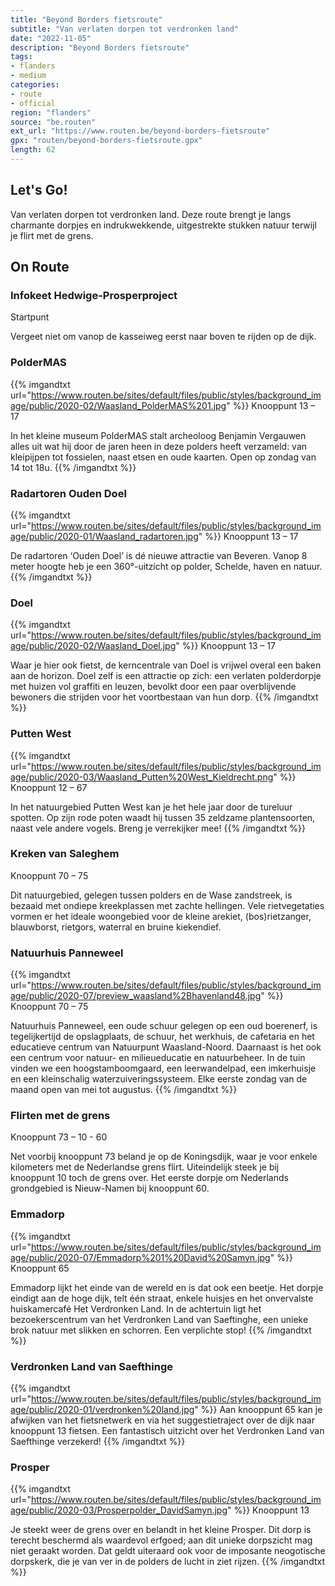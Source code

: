 ```yaml
---
title: "Beyond Borders fietsroute"
subtitle: "Van verlaten dorpen tot verdronken land"
date: "2022-11-05"
description: "Beyond Borders fietsroute"
tags:
- flanders
- medium
categories:
- route
- official
region: "flanders"
source: "be.routen"
ext_url: "https://www.routen.be/beyond-borders-fietsroute"
gpx: "routen/beyond-borders-fietsroute.gpx"
length: 62
---
```


## Let's Go!

Van verlaten dorpen tot verdronken land. Deze route brengt je langs charmante dorpjes en indrukwekkende, uitgestrekte stukken natuur terwijl je flirt met de grens.

## On Route

### Infokeet Hedwige-Prosperproject

Startpunt

Vergeet niet om vanop de kasseiweg eerst naar boven te rijden op de dijk.

### PolderMAS

{{% imgandtxt url="https://www.routen.be/sites/default/files/public/styles/background_image/public/2020-02/Waasland_PolderMAS%201.jpg" %}}
Knooppunt 13 – 17

In het kleine museum PolderMAS stalt archeoloog Benjamin Vergauwen alles uit wat hij door de jaren heen in deze polders heeft verzameld: van kleipijpen tot fossielen, naast etsen en oude kaarten. Open op zondag van 14 tot 18u.
{{% /imgandtxt %}}

### Radartoren Ouden Doel

{{% imgandtxt url="https://www.routen.be/sites/default/files/public/styles/background_image/public/2020-01/Waasland_radartoren.jpg" %}}
Knooppunt 13 – 17

De radartoren ‘Ouden Doel’ is dé nieuwe attractie van Beveren. Vanop 8 meter hoogte heb je een 360°-uitzicht op polder, Schelde, haven en natuur.
{{% /imgandtxt %}}

### Doel

{{% imgandtxt url="https://www.routen.be/sites/default/files/public/styles/background_image/public/2020-02/Waasland_Doel.jpg" %}}
Knooppunt 13 – 17

Waar je hier ook fietst, de kerncentrale van Doel is vrijwel overal een baken aan de horizon. Doel zelf is een attractie op zich: een verlaten polderdorpje met huizen vol graffiti en leuzen, bevolkt door een paar overblijvende bewoners die strijden voor het voortbestaan van hun dorp.
{{% /imgandtxt %}}

### Putten West

{{% imgandtxt url="https://www.routen.be/sites/default/files/public/styles/background_image/public/2020-03/Waasland_Putten%20West_Kieldrecht.png" %}}
Knooppunt 12 – 67

In het natuurgebied Putten West kan je het hele jaar door de tureluur spotten. Op zijn rode poten waadt hij tussen 35 zeldzame plantensoorten, naast vele andere vogels. Breng je verrekijker mee!
{{% /imgandtxt %}}

### Kreken van Saleghem

Knooppunt 70 – 75

Dit natuurgebied, gelegen tussen polders en de Wase zandstreek, is bezaaid met ondiepe kreekplassen met zachte hellingen. Vele rietvegetaties vormen er het ideale woongebied voor de kleine arekiet, (bos)rietzanger, blauwborst, rietgors, waterral en bruine kiekendief.

### Natuurhuis Panneweel

{{% imgandtxt url="https://www.routen.be/sites/default/files/public/styles/background_image/public/2020-07/preview_waasland%2Bhavenland48.jpg" %}}
Knooppunt 70 – 75

Natuurhuis Panneweel, een oude schuur gelegen op een oud boerenerf, is tegelijkertijd de opslagplaats, de schuur, het werkhuis, de cafetaria en het educatieve centrum van Natuurpunt Waasland-Noord. Daarnaast is het ook een centrum voor natuur- en milieueducatie en natuurbeheer. In de tuin vinden we een hoogstamboomgaard, een leerwandelpad, een imkerhuisje en een kleinschalig waterzuiveringssysteem. Elke eerste zondag van de maand open van mei tot augustus.
{{% /imgandtxt %}}

### Flirten met de grens

Knooppunt 73 – 10 - 60

Net voorbij knooppunt 73 beland je op de Koningsdijk, waar je voor enkele kilometers met de Nederlandse grens flirt. Uiteindelijk steek je bij knooppunt 10 toch de grens over. Het eerste dorpje om Nederlands grondgebied is Nieuw-Namen bij knooppunt 60.

### Emmadorp

{{% imgandtxt url="https://www.routen.be/sites/default/files/public/styles/background_image/public/2020-07/Emmadorp%201%20David%20Samyn.jpg" %}}
Knooppunt 65

Emmadorp lijkt het einde van de wereld en is dat ook een beetje. Het dorpje eindigt aan de hoge dijk, telt één straat, enkele huisjes en het onvervalste huiskamercafé Het Verdronken Land. In de achtertuin ligt het bezoekerscentrum van het Verdronken Land van Saeftinghe, een unieke brok natuur met slikken en schorren. Een verplichte stop!
{{% /imgandtxt %}}

### Verdronken Land van Saefthinge

{{% imgandtxt url="https://www.routen.be/sites/default/files/public/styles/background_image/public/2020-01/verdronken%20land.jpg" %}}
Aan knooppunt 65 kan je afwijken van het fietsnetwerk en via het suggestietraject over de dijk naar knooppunt 13 fietsen. Een fantastisch uitzicht over het Verdronken Land van Saefthinge verzekerd!
{{% /imgandtxt %}}

### Prosper

{{% imgandtxt url="https://www.routen.be/sites/default/files/public/styles/background_image/public/2020-03/Prosperpolder_DavidSamyn.jpg" %}}
Knooppunt 13

Je steekt weer de grens over en belandt in het kleine Prosper. Dit dorp is terecht beschermd als waardevol erfgoed; aan dit unieke dorpszicht mag niet geraakt worden. Dat geldt uiteraard ook voor de imposante neogotische dorpskerk, die je van ver in de polders de lucht in ziet rijzen.
{{% /imgandtxt %}}


